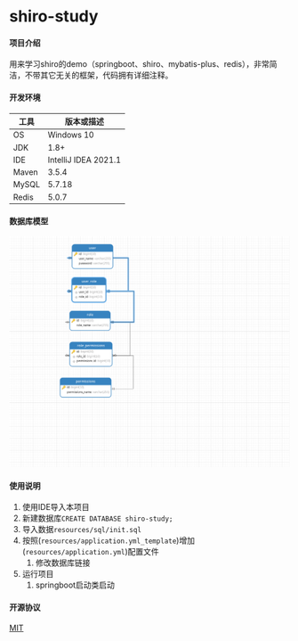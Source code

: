 # shiro-study

#### 项目介绍
用来学习shiro的demo（springboot、shiro、mybatis-plus、redis），非常简洁，不带其它无关的框架，代码拥有详细注释。

#### 开发环境

| 工具    | 版本或描述                |
| ----- | -------------------- |
| OS    | Windows 10           |
| JDK   | 1.8+                 |
| IDE   | IntelliJ IDEA 2021.1 |
| Maven | 3.5.4                |
| MySQL | 5.7.18                |
| Redis | 5.0.7                |


#### 数据库模型

![sql model](https://raw.githubusercontent.com/xueqian77/shiro-study/main/doc/%E6%95%B0%E6%8D%AE%E5%BA%93%E7%BB%93%E6%9E%84.png)

#### 使用说明

1. 使用IDE导入本项目
2. 新建数据库`CREATE DATABASE shiro-study;`
3. 导入数据`resources/sql/init.sql`
4. 按照(`resources/application.yml_template`)增加(`resources/application.yml`)配置文件
    1. 修改数据库链接
5. 运行项目
    1. springboot启动类启动

#### 开源协议
[MIT](https://github.com/xueqian77/shiro-study/blob/main/LICENSE)
